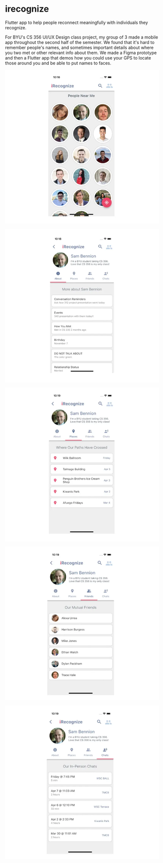 # irecognize

Flutter app to help people reconnect meaningfully with individuals they recognize.

For BYU's CS 356 UI/UX Design class project, my group of 3 made a mobile app throughout the second half of the semester. We found that it's hard to remember people's names, and sometimes important details about where you two met or other relevant info about them. We made a Figma prototype and then a Flutter app that demos how you could use your GPS to locate those around you and be able to put names to faces.

![Demo Screenshot 1](./README-assets/README-demo-screenshot1.webp)

![Demo Screenshot 2](./README-assets/README-demo-screenshot2.webp)

![Demo Screenshot 3](./README-assets/README-demo-screenshot3.webp)

![Demo Screenshot 4](./README-assets/README-demo-screenshot4.webp)

![Demo Screenshot 5](./README-assets/README-demo-screenshot5.webp)
